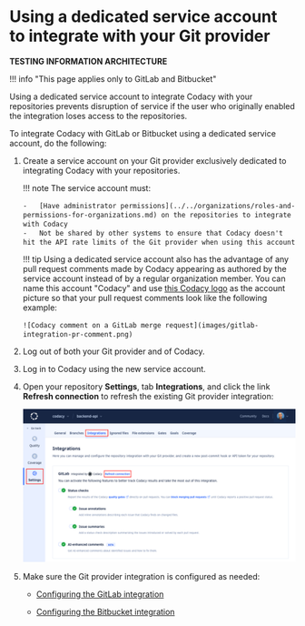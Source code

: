 # Using a dedicated service account to integrate with your Git provider

**TESTING INFORMATION ARCHITECTURE**

!!! info "This page applies only to GitLab and Bitbucket"

Using a dedicated service account to integrate Codacy with your repositories prevents disruption of service if the user who originally enabled the integration loses access to the repositories.

To integrate Codacy with GitLab or Bitbucket using a dedicated service account, do the following:

1.  Create a service account on your Git provider exclusively dedicated to integrating Codacy with your repositories.

    !!! note
        The service account must:

        -   [Have administrator permissions](../../organizations/roles-and-permissions-for-organizations.md) on the repositories to integrate with Codacy
        -   Not be shared by other systems to ensure that Codacy doesn't hit the API rate limits of the Git provider when using this account

    !!! tip
        Using a dedicated service account also has the advantage of any pull request comments made by Codacy appearing as authored by the service account instead of by a regular organization member. You can name this account "Codacy" and use [this Codacy logo](https://avatars.githubusercontent.com/u/1834093) as the account picture so that your pull request comments look like the following example:

        ![Codacy comment on a GitLab merge request](images/gitlab-integration-pr-comment.png)

1.  Log out of both your Git provider and of Codacy.

1.  Log in to Codacy using the new service account.

1.  Open your repository **Settings**, tab **Integrations**, and click the link **Refresh connection** to refresh the existing Git provider integration:

    ![Refresh Git provider integration](images/gitlab-integration-refresh.png)

1.  Make sure the Git provider integration is configured as needed:

    -   [Configuring the GitLab integration](gitlab-integration.md#configuring)

    -   [Configuring the Bitbucket integration](bitbucket-integration.md#configuring)
